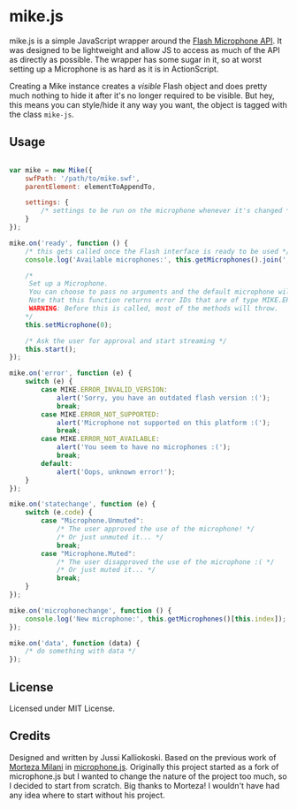 # mike.js

mike.js is a simple JavaScript wrapper around the [Flash Microphone API](http://help.adobe.com/en_US/FlashPlatform/reference/actionscript/3/flash/media/Microphone.html). It was designed to be lightweight and allow JS to access as much of the API as directly as possible. The wrapper has some sugar in it, so at worst setting up a Microphone is as hard as it is in ActionScript.

Creating a Mike instance creates a *visible* Flash object and does pretty much nothing to hide it after it's no longer required to be visible. But hey, this means you can style/hide it any way you want, the object is tagged with the class ```mike-js```.

## Usage

```javascript

var mike = new Mike({
	swfPath: '/path/to/mike.swf',
	parentElement: elementToAppendTo,

	settings: {
		/* settings to be run on the microphone whenever it's changed */
	}
});

mike.on('ready', function () {
	/* this gets called once the Flash interface is ready to be used */
	console.log('Available microphones:', this.getMicrophones().join(', '));

	/*
	 Set up a Microphone.
	 You can choose to pass no arguments and the default microphone will be picked.
	 Note that this function returns error IDs that are of type MIKE.ERROR_*
	 WARNING: Before this is called, most of the methods will throw.
	*/
	this.setMicrophone(0);

	/* Ask the user for approval and start streaming */
	this.start();
});

mike.on('error', function (e) {
	switch (e) {
		case MIKE.ERROR_INVALID_VERSION:
			alert('Sorry, you have an outdated flash version :(');
			break;
		case MIKE.ERROR_NOT_SUPPORTED:
			alert('Microphone not supported on this platform :(');
			break;
		case MIKE.ERROR_NOT_AVAILABLE:
			alert('You seem to have no microphones :(');
			break;
		default:
			alert('Oops, unknown error!');
	}
});

mike.on('statechange', function (e) {
	switch (e.code) {
		case "Microphone.Unmuted":
			/* The user approved the use of the microphone! */
			/* Or just unmuted it... */
			break;
		case "Microphone.Muted":
			/* The user disapproved the use of the microphone :( */
			/* Or just muted it... */
			break;
	}
});

mike.on('microphonechange', function () {
	console.log('New microphone:', this.getMicrophones()[this.index]);
});

mike.on('data', function (data) {
	/* do something with data */
});

```

## License

Licensed under MIT License.

## Credits

Designed and written by Jussi Kalliokoski. Based on the previous work of [Morteza Milani](https://github.com/milani) in [microphone.js](https://github.com/milani/microphone.js). Originally this project started as a fork of microphone.js but I wanted to change the nature of the project too much, so I decided to start from scratch. Big thanks to Morteza! I wouldn't have had any idea where to start without his project.
